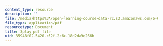 ```yaml
---
content_type: resource
description: ''
file: /media/https%3A/open-learning-course-data-rc.s3.amazonaws.com/6-042j-mathematics-for-computer-science-fall-2010/35948f025420c52f2c6c18d2da9e266b_L3LMbpZIKhQ.pdf
file_type: application/pdf
resourcetype: Document
title: 3play pdf file
uid: 35948f02-5420-c52f-2c6c-18d2da9e266b
---
```

